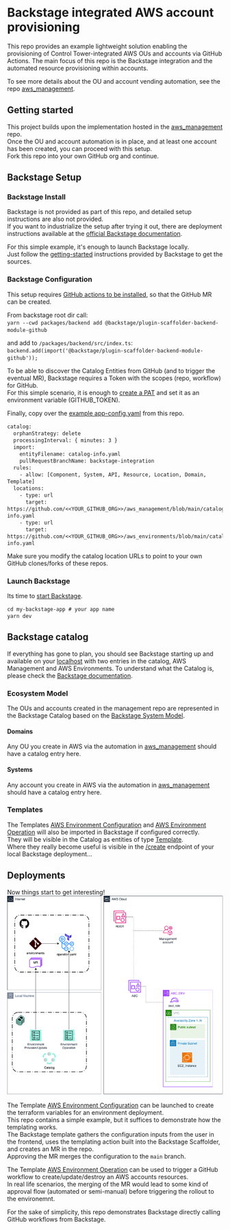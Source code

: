 # Backstage integrated AWS account provisioning
This repo provides an example lightweight solution enabling the provisioning of Control Tower-integrated AWS OUs and accounts via GitHub Actions.
The main focus of this repo is the Backstage integration and the automated resource provisioning within accounts.

To see more details about the OU and account vending automation, see the repo [aws_management](https://github.com/tamer84/aws_management).

## Getting started
This project builds upon the implementation hosted in the  [aws_management](https://github.com/tamer84/aws_management) repo.  
Once the OU and account automation is in place, and at least one account has been created, you can proceed with this setup.  
Fork this repo into your own GitHub org and continue.  

## Backstage Setup
### Backstage Install
Backstage is not provided as part of this repo, and detailed setup instructions are also not provided.  
If you want to industrialize the setup after trying it out, there are deployment instructions available at the [official Backstage documentation](https://backstage.io/docs/deployment/).  

For this simple example, it's enough to launch Backstage locally.  
Just follow the [getting-started](https://backstage.io/docs/getting-started/) instructions provided by Backstage to get the sources.  

### Backstage Configuration
This setup requires [GitHub actions to be installed](https://backstage.io/docs/features/software-templates/builtin-actions/), so that the GitHub MR can be created.  

From backstage root dir call:  
`yarn --cwd packages/backend add @backstage/plugin-scaffolder-backend-module-github`

and add to `/packages/backend/src/index.ts`:  
`backend.add(import('@backstage/plugin-scaffolder-backend-module-github'));`

To be able to discover the Catalog Entities from GitHub (and to trigger the eventual MR), Backstage requires a Token with the scopes (repo, workflow) for GitHub.  
For this simple scenario, it is enough to [create a PAT](https://docs.github.com/en/authentication/keeping-your-account-and-data-secure/managing-your-personal-access-tokens#creating-a-personal-access-token-classic) and set it as an environment variable (GITHUB_TOKEN).  

Finally, copy over the [example app-config.yaml](.backstage/config/app-config.yaml) from this repo.  

````
catalog:
  orphanStrategy: delete
  processingInterval: { minutes: 3 }
  import:
    entityFilename: catalog-info.yaml
    pullRequestBranchName: backstage-integration
  rules:
    - allow: [Component, System, API, Resource, Location, Domain, Template]
  locations:
    - type: url
      target: https://github.com/<<YOUR_GITHUB_ORG>>/aws_management/blob/main/catalog-info.yaml
    - type: url
      target: https://github.com/<<YOUR_GITHUB_ORG>>/aws_environments/blob/main/catalog-info.yaml
````
Make sure you modify the catalog location URLs to point to your own GitHub clones/forks of these repos.

### Launch Backstage
Its time to [start Backstage](https://backstage.io/docs/getting-started/#2-run-the-backstage-app).
````
cd my-backstage-app # your app name
yarn dev
````

## Backstage catalog
If everything has gone to plan, you should see Backstage starting up and available on your [localhost](http://localhost:3000/catalog) with two entries in the catalog, AWS Management and AWS Environments.
To understand what the Catalog is, please check the [Backstage documentation](https://backstage.io/docs/features/software-catalog/).

### Ecosystem Model
The OUs and accounts created in the management repo are represented in the Backstage Catalog based on the [Backstage System Model](https://backstage.io/docs/features/software-catalog/system-model).

#### Domains
Any OU you create in AWS via the automation in [aws_management](https://github.com/tamer84/aws_management) should have a catalog entry here.  

#### Systems
Any account you create in AWS via the automation in [aws_management](https://github.com/tamer84/aws_management) should have a catalog entry here.

### Templates
The Templates [AWS Environment Configuration](.backstage/templates/aws-environment-provision.yaml) and [AWS Environment Operation](.backstage/templates/aws-environment-operation.yaml) will also be imported in Backstage if configured correctly.  
They will be visible in the Catalog as entities of type [Template](https://backstage.io/docs/features/software-catalog/system-model#template).  
Where they really become useful is visible in the [/create](http://localhost:3000/create) endpoint of your local Backstage deployment...

## Deployments
Now things start to get interesting!  
![EnvironmentProvision](diagrams/AWS_Automation_GitHub-EnvironmentProvision.drawio.png)

The Template [AWS Environment Configuration](.backstage/templates/aws-environment-provision.yaml) can be launched to create the terraform variables for an environment deployment.  
This repo contains a simple example, but it suffices to demonstrate how the templating works.  
The Backstage template gathers the configuration inputs from the user in the frontend, uses the templating action built into the Backstage Scaffolder, and creates an MR in the repo.  
Approving the MR merges the configuration to the `main` branch.  

The Template [AWS Environment Operation](.backstage/templates/aws-environment-operation.yaml) can be used to trigger a GitHub workflow to create/update/destroy an AWS accounts resources.  
In real life scenarios, the merging of the MR would lead to some kind of approval flow (automated or semi-manual) before triggering the rollout to the environemnt.  

For the sake of simplicity, this repo demonstrates Backstage directly calling GitHub workflows from Backstage.
